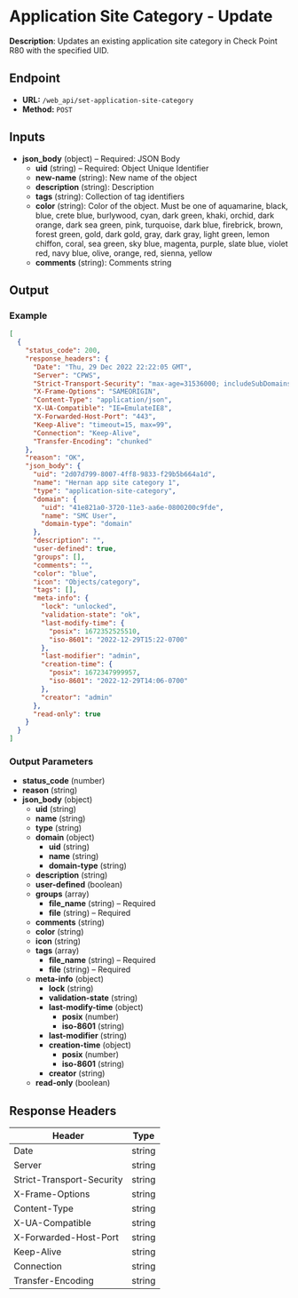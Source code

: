 # Application Site Category - Update

**Description**: Updates an existing application site category in Check Point R80 with the specified UID.

## Endpoint

- **URL:** `/web_api/set-application-site-category`
- **Method:** `POST`
## Inputs

- **json_body** (object) – Required: JSON Body
  - **uid** (string) – Required: Object Unique Identifier
  - **new-name** (string): New name of the object
  - **description** (string): Description
  - **tags** (string): Collection of tag identifiers
  - **color** (string): Color of the object. Must be one of aquamarine, black, blue, crete blue, burlywood, cyan, dark green, khaki, orchid, dark orange, dark sea green, pink, turquoise, dark blue, firebrick, brown, forest green, gold, dark gold, gray, dark gray, light green, lemon chiffon, coral, sea green, sky blue, magenta, purple, slate blue, violet red, navy blue, olive, orange, red, sienna, yellow
  - **comments** (string): Comments string
## Output

### Example

```json
[
  {
    "status_code": 200,
    "response_headers": {
      "Date": "Thu, 29 Dec 2022 22:22:05 GMT",
      "Server": "CPWS",
      "Strict-Transport-Security": "max-age=31536000; includeSubDomains",
      "X-Frame-Options": "SAMEORIGIN",
      "Content-Type": "application/json",
      "X-UA-Compatible": "IE=EmulateIE8",
      "X-Forwarded-Host-Port": "443",
      "Keep-Alive": "timeout=15, max=99",
      "Connection": "Keep-Alive",
      "Transfer-Encoding": "chunked"
    },
    "reason": "OK",
    "json_body": {
      "uid": "2d07d799-8007-4ff8-9833-f29b5b664a1d",
      "name": "Hernan app site category 1",
      "type": "application-site-category",
      "domain": {
        "uid": "41e821a0-3720-11e3-aa6e-0800200c9fde",
        "name": "SMC User",
        "domain-type": "domain"
      },
      "description": "",
      "user-defined": true,
      "groups": [],
      "comments": "",
      "color": "blue",
      "icon": "Objects/category",
      "tags": [],
      "meta-info": {
        "lock": "unlocked",
        "validation-state": "ok",
        "last-modify-time": {
          "posix": 1672352525510,
          "iso-8601": "2022-12-29T15:22-0700"
        },
        "last-modifier": "admin",
        "creation-time": {
          "posix": 1672347999957,
          "iso-8601": "2022-12-29T14:06-0700"
        },
        "creator": "admin"
      },
      "read-only": true
    }
  }
]
```
### Output Parameters

- **status_code** (number)
- **reason** (string)
- **json_body** (object)
  - **uid** (string)
  - **name** (string)
  - **type** (string)
  - **domain** (object)
    - **uid** (string)
    - **name** (string)
    - **domain-type** (string)
  - **description** (string)
  - **user-defined** (boolean)
  - **groups** (array)
    - **file_name** (string) – Required
    - **file** (string) – Required
  - **comments** (string)
  - **color** (string)
  - **icon** (string)
  - **tags** (array)
    - **file_name** (string) – Required
    - **file** (string) – Required
  - **meta-info** (object)
    - **lock** (string)
    - **validation-state** (string)
    - **last-modify-time** (object)
      - **posix** (number)
      - **iso-8601** (string)
    - **last-modifier** (string)
    - **creation-time** (object)
      - **posix** (number)
      - **iso-8601** (string)
    - **creator** (string)
  - **read-only** (boolean)
## Response Headers

| Header | Type |
|--------|------|
| Date | string |
| Server | string |
| Strict-Transport-Security | string |
| X-Frame-Options | string |
| Content-Type | string |
| X-UA-Compatible | string |
| X-Forwarded-Host-Port | string |
| Keep-Alive | string |
| Connection | string |
| Transfer-Encoding | string |